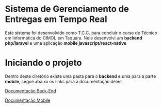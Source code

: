 # Sistema de Gerenciamento de Entregas em Tempo Real

Este sistema foi desenvolvido como T.C.C. para concluir o curso de Técnico em Informática do CIMOL em Taquara. Nele desenvolvi um **backend php/laravel** e uma aplicação **mobile javascript/react-native**.

# Iniciando o projeto

Dentro deste diretório existe uma pasta para o **backend** e uma para a parte **mobile**, segue abaixo os links para a documentação deles:

[Documentação Back-End](backend/README.md)

[Documentação Mobile](mobile/README.md)

